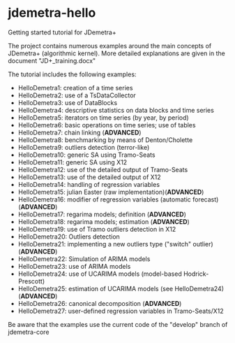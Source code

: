# jdemetra-hello
Getting started tutorial for JDemetra+

The project contains numerous examples around the main concepts of JDemetra+ (algorithmic kernel).
More detailed explanations are given in the document "JD+_training.docx"

The tutorial includes the following examples:

* HelloDemetra1: creation of a time series
* HelloDemetra2: use of a TsDataCollector
* HelloDemetra3: use of DataBlocks
* HelloDemetra4: descriptive statistics on data blocks and time series
* HelloDemetra5: iterators on time series (by year, by period)
* HelloDemetra6: basic operations on time series; use of tables
* HelloDemetra7: chain linking (**ADVANCED**)
* HelloDemetra8: benchmarking by means of Denton/Cholette
* HelloDemetra9: outliers detection (terror-like)
* HelloDemetra10: generic SA using Tramo-Seats
* HelloDemetra11: generic SA using X12
* HelloDemetra12: use of the detailed output of Tramo-Seats
* HelloDemetra13: use of the detailed output of X12
* HelloDemetra14: handling of regression variables
* HelloDemetra15: julian Easter (raw implementation)(**ADVANCED**)
* HelloDemetra16: modifier of regression variables (automatic forecast) (**ADVANCED**)
* HelloDemetra17: regarima models; definition (**ADVANCED**)
* HelloDemetra18: regarima models; estimation (**ADVANCED**)
* HelloDemetra19: use of Tramo outliers detection in X12
* HelloDemetra20: Outliers detection
* HelloDemetra21: implementing a new outliers type ("switch" outlier)(**ADVANCED**)
* HelloDemetra22: Simulation of ARIMA models
* HelloDemetra23: use of ARIMA models
* HelloDemetra24: use of UCARIMA models (model-based Hodrick-Prescott)
* HelloDemetra25: estimation of UCARIMA models (see HelloDemetra24)(**ADVANCED**)
* HelloDemetra26: canonical decomposition (**ADVANCED**)
* HelloDemetra27: user-defined regression variables in Tramo-Seats/X12

Be aware that the examples use the current code of the "develop" branch of jdemetra-core
